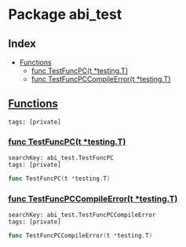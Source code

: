 # Package abi_test

## Index

* [Functions](#func)
    * [func TestFuncPC(t *testing.T)](#TestFuncPC)
    * [func TestFuncPCCompileError(t *testing.T)](#TestFuncPCCompileError)


## <a id="func" href="#func">Functions</a>

```
tags: [private]
```

### <a id="TestFuncPC" href="#TestFuncPC">func TestFuncPC(t *testing.T)</a>

```
searchKey: abi_test.TestFuncPC
tags: [private]
```

```Go
func TestFuncPC(t *testing.T)
```

### <a id="TestFuncPCCompileError" href="#TestFuncPCCompileError">func TestFuncPCCompileError(t *testing.T)</a>

```
searchKey: abi_test.TestFuncPCCompileError
tags: [private]
```

```Go
func TestFuncPCCompileError(t *testing.T)
```

